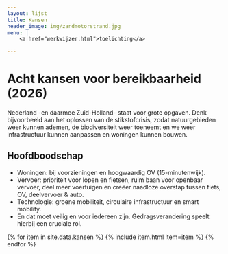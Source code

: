 ```yaml
---
layout: lijst
title: Kansen
header_image: img/zandmotorstrand.jpg
menu: |
    <a href="werkwijzer.html">toelichting</a>

---
```

# Acht kansen voor bereikbaarheid (2026)
Nederland -en daarmee Zuid-Holland- staat voor grote opgaven. Denk bijvoorbeeld aan het oplossen van de stikstofcrisis, zodat natuurgebieden weer kunnen ademen, de biodiversiteit weer toeneemt en we weer infrastructuur kunnen aanpassen en woningen kunnen bouwen.
## Hoofdboodschap
- Woningen: bij voorzieningen en hoogwaardig OV (15-minutenwijk).
- Vervoer: prioriteit voor lopen en fietsen, ruim baan voor openbaar vervoer, deel meer voertuigen en creëer naadloze overstap tussen fiets, OV, deelvervoer & auto.
- Technologie: groene mobiliteit, circulaire infrastructuur en smart mobility.
- En dat moet veilig en voor iedereen zijn. Gedragsverandering speelt hierbij een cruciale rol.

<div class="item-list">
  {% for item in site.data.kansen %}
    {% include item.html item=item %}
  {% endfor %}
</div>
